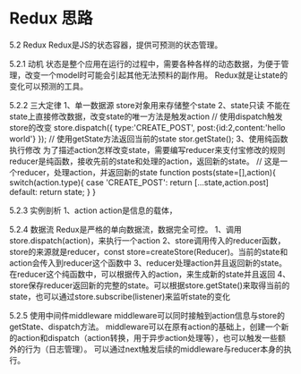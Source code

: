 # Redux 思路

5.2 Redux
    Redux是JS的状态容器，提供可预测的状态管理。

5.2.1 动机
    状态是整个应用在运行的过程中，需要各种各样的动态数据，为便于管理，改变一个model时可能会引起其他无法预料的副作用。
    Redux就是让state的变化可以预测的工具。

5.2.2 三大定律
    1、单一数据源
        store对象用来存储整个state
    2、state只读
        不能在state上直接修改数据，改变state的唯一方法是触发action
        // 使用dispatch触发store的改变
        store.dispatch({
            type:'CREATE_POST',
            post:{id:2,content:'hello world'}
        });
        // 使用getState方法返回当前的state
        stor.getState();
    3、使用纯函数执行修改
        为了描述action怎样改变state，需要编写reducer来支付宝修改的规则
        reducer是纯函数，接收先前的state和处理的action，返回新的state。
        // 这是一个reducer，处理action，并返回新的state
        function posts(state=[],action){
            switch(action.type){
                case 'CREATE_POST':
                    return [...state,action.post]
                default:
                    return state;
            }
        }

5.2.3 实例剖析
    1、action
        action是信息的载体，

5.2.4 数据流
    Redux是严格的单向数据流，数据完全可控。
    1、调用store.dispatch(action)，来执行一个action
    2、store调用传入的reducer函数，store的来源就是reducer，const store=createStore(Reducer)。当前的state和action会传入到reducer这个函数中
    3、reducer处理action并且返回新的state。在reducer这个纯函数中，可以根据传入的action，来生成新的state并且返回
    4、store保存reducer返回新的完整的state。可以根据store.getState()来取得当前的state，也可以通过store.subscribe(listener)来监听state的变化


5.2.5 使用中间件middleware
    middleware可以同时接触到action信息与store的getState、dispatch方法。
    middleware可以在原有action的基础上，创建一个新的action和dispatch（action转换，用于异步action处理等），也可以触发一些额外的行为（日志管理）。
    可以通过next触发后续的middleware与reducer本身的执行。
















